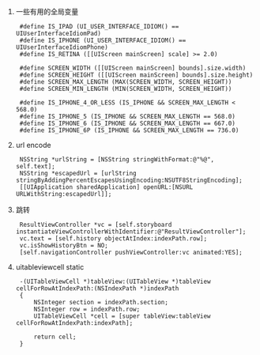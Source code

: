1. 一些有用的全局变量

	    #define IS_IPAD (UI_USER_INTERFACE_IDIOM() == UIUserInterfaceIdiomPad)
	    #define IS_IPHONE (UI_USER_INTERFACE_IDIOM() == UIUserInterfaceIdiomPhone)
	    #define IS_RETINA ([[UIScreen mainScreen] scale] >= 2.0)

	    #define SCREEN_WIDTH ([[UIScreen mainScreen] bounds].size.width)
	    #define SCREEN_HEIGHT ([[UIScreen mainScreen] bounds].size.height)
	    #define SCREEN_MAX_LENGTH (MAX(SCREEN_WIDTH, SCREEN_HEIGHT))
	    #define SCREEN_MIN_LENGTH (MIN(SCREEN_WIDTH, SCREEN_HEIGHT))

	    #define IS_IPHONE_4_OR_LESS (IS_IPHONE && SCREEN_MAX_LENGTH < 568.0)
	    #define IS_IPHONE_5 (IS_IPHONE && SCREEN_MAX_LENGTH == 568.0)
	    #define IS_IPHONE_6 (IS_IPHONE && SCREEN_MAX_LENGTH == 667.0)
	    #define IS_IPHONE_6P (IS_IPHONE && SCREEN_MAX_LENGTH == 736.0)


2. url encode

	    NSString *urlString = [NSString stringWithFormat:@"%@", self.text];
	    NSString *escapedUrl = [urlString stringByAddingPercentEscapesUsingEncoding:NSUTF8StringEncoding];
	    [[UIApplication sharedApplication] openURL:[NSURL URLWithString:escapedUrl]];

3. 跳转
	
	    ResultViewController *vc = [self.storyboard instantiateViewControllerWithIdentifier:@"ResultViewController"];
	    vc.text = [self.history objectAtIndex:indexPath.row];
	    vc.isShowHistoryBtn = NO;
	    [self.navigationController pushViewController:vc animated:YES];

4. uitableviewcell static

	    -(UITableViewCell *)tableView:(UITableView *)tableView cellForRowAtIndexPath:(NSIndexPath *)indexPath
	    {
	    	NSInteger section = indexPath.section;
	    	NSInteger row = indexPath.row;
	    	UITableViewCell *cell = [super tableView:tableView cellForRowAtIndexPath:indexPath];
    
	    	return cell;
	    }
